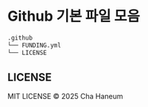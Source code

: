 # Github 기본 파일 모음

```markdown
.github
└── FUNDING.yml
└── LICENSE
```

## LICENSE
MIT LICENSE &copy; 2025 Cha Haneum
